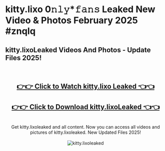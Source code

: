 # kitty.lixo 0𝚗𝚕𝚢*𝚏𝚊𝚗𝚜 Leaked New Video & Photos February 2025 #znqlq

<h2>kitty.lixoLeaked Videos And Photos - Update Files 2025!</h2>
<br>
<div align="center">
<h2><a href="https://mediaupload.pro?title=kitty.lixo&ref=11F" rel="nofollow">👉👉 Click to Watch kitty.lixo Leaked 👈👈</a></h2>
<h2><a href="https://mediaupload.pro?title=kitty.lixo&ref=11F" rel="nofollow">👉👉 Click to Download kitty.lixoLeaked 👈👈</a></h2>
<br>
Get kitty.lixoleaked and all content. Now you can access all videos and pictures of kitty.lixoleaked. New Updated Files 2025!
<br>
<br>
<a href="https://mediaupload.pro?title=kitty.lixo&ref=11F" rel="nofollow" data-target="animated-image.originalLink"><img src="https://i.ibb.co/Gkj2r4b/banner.png" alt="kitty.lixoleaked" style="max-width: 100%; display: inline-block;" data-target="animated-image.originalImage"></a>
</div>
<br>

